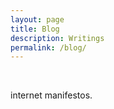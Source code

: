 ```yaml
---
layout: page
title: Blog
description: Writings
permalink: /blog/
---
```


<br/>

internet manifestos.
